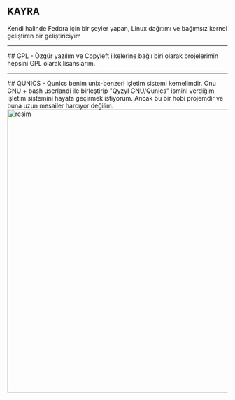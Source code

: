 ## KAYRA
Kendi halinde Fedora için bir şeyler yapan, Linux dağıtımı ve bağımsız kernel geliştiren bir geliştiriciyim
<hr>
## GPL 
- Özgür yazılım ve Copyleft ilkelerine bağlı biri olarak projelerimin hepsini GPL olarak lisanslarım.

<hr>
## QUNICS
- Qunics benim unix-benzeri işletim sistemi kernelimdir. Onu GNU + bash userlandi ile birleştirip "Qyzyl GNU/Qunics" ismini verdiğim işletim sistemini hayata geçirmek istiyorum. Ancak bu bir hobi projemdir ve buna uzun mesailer harcıyor değilim.
<img width="1600" height="650" alt="resim" src="https://github.com/user-attachments/assets/9ccf7661-1752-4986-9802-02a573e6ed3b" />


<!--
**KairaBegudiri/KairaBegudiri** is a ✨ _special_ ✨ repository because its `README.md` (this file) appears on your GitHub profile.

Here are some ideas to get you started:

- 🔭 I’m currently working on ...
- 🌱 I’m currently learning ...
- 👯 I’m looking to collaborate on ...
- 🤔 I’m looking for help with ...
- 💬 Ask me about ...
- 📫 How to reach me: ...
- 😄 Pronouns: ...
- ⚡ Fun fact: ...
-->
